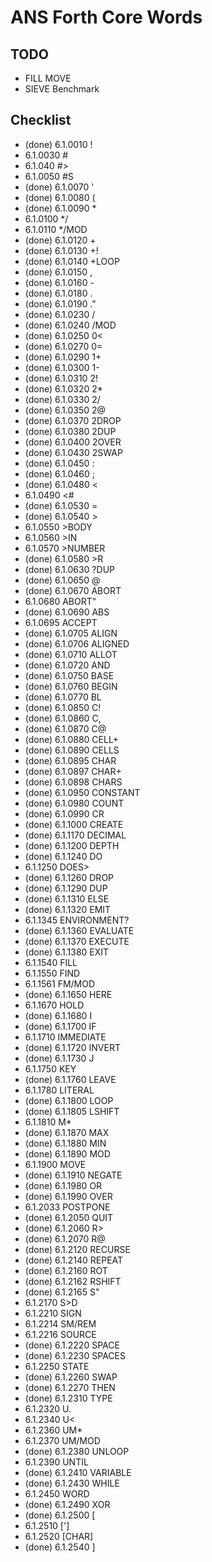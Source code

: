 # ANS Forth Core Words

## TODO

* FILL MOVE
* SIEVE Benchmark

## Checklist
* (done) 6.1.0010 !
* 6.1.0030 #
* 6.1.040 #> 
* 6.1.0050 #S
* (done) 6.1.0070 '
* (done) 6.1.0080 (
* (done) 6.1.0090 *
* 6.1.0100 */
* 6.1.0110 */MOD
* (done) 6.1.0120 +
* (done) 6.1.0130 +!
* (done) 6.1.0140 +LOOP
* (done) 6.1.0150 ,
* (done) 6.1.0160 -
* (done) 6.1.0180 .
* (done) 6.1.0190 ."
* (done) 6.1.0230 /
* (done) 6.1.0240 /MOD
* (done) 6.1.0250 0<
* (done) 6.1.0270 0=
* (done) 6.1.0290 1+
* (done) 6.1.0300 1-
* (done) 6.1.0310 2!
* (done) 6.1.0320 2*
* (done) 6.1.0330 2/
* (done) 6.1.0350 2@
* (done) 6.1.0370 2DROP
* (done) 6.1.0380 2DUP
* (done) 6.1.0400 2OVER
* (done) 6.1.0430 2SWAP
* (done) 6.1.0450 :
* (done) 6.1.0460 ;
* (done) 6.1.0480 <
* 6.1.0490 <#
* (done) 6.1.0530 =
* (done) 6.1.0540 >
* 6.1.0550 >BODY
* 6.1.0560 >IN
* 6.1.0570 >NUMBER
* (done) 6.1.0580 >R
* (done) 6.1.0630 ?DUP
* (done) 6.1.0650 @
* (done) 6.1.0670 ABORT
* 6.1.0680 ABORT"
* (done) 6.1.0690 ABS
* 6.1.0695 ACCEPT
* (done) 6.1.0705 ALIGN
* (done) 6.1.0706 ALIGNED
* (done) 6.1.0710 ALLOT
* (done) 6.1.0720 AND
* (done) 6.1.0750 BASE
* (done) 6.1.0760 BEGIN
* (done) 6.1.0770 BL
* (done) 6.1.0850 C!
* (done) 6.1.0860 C,
* (done) 6.1.0870 C@
* (done) 6.1.0880 CELL+
* (done) 6.1.0890 CELLS
* (done) 6.1.0895 CHAR
* (done) 6.1.0897 CHAR+
* (done) 6.1.0898 CHARS
* (done) 6.1.0950 CONSTANT
* (done) 6.1.0980 COUNT
* (done) 6.1.0990 CR
* (done) 6.1.1000 CREATE
* (done) 6.1.1170 DECIMAL
* (done) 6.1.1200 DEPTH
* (done) 6.1.1240 DO
* 6.1.1250 DOES>
* (done) 6.1.1260 DROP
* (done) 6.1.1290 DUP
* (done) 6.1.1310 ELSE
* (done) 6.1.1320 EMIT
* 6.1.1345 ENVIRONMENT?
* (done) 6.1.1360 EVALUATE
* (done) 6.1.1370 EXECUTE
* (done) 6.1.1380 EXIT
* 6.1.1540 FILL
* 6.1.1550 FIND
* 6.1.1561 FM/MOD
* (done) 6.1.1650 HERE
* 6.1.1670 HOLD
* (done) 6.1.1680 I
* (done) 6.1.1700 IF
* 6.1.1710 IMMEDIATE
* (done) 6.1.1720 INVERT
* (done) 6.1.1730 J
* 6.1.1750 KEY
* (done) 6.1.1760 LEAVE
* 6.1.1780 LITERAL
* (done) 6.1.1800 LOOP
* (done) 6.1.1805 LSHIFT
* 6.1.1810 M*
* (done) 6.1.1870 MAX
* (done) 6.1.1880 MIN
* (done) 6.1.1890 MOD
* 6.1.1900 MOVE
* (done) 6.1.1910 NEGATE
* (done) 6.1.1980 OR
* (done) 6.1.1990 OVER
* 6.1.2033 POSTPONE
* (done) 6.1.2050 QUIT
* (done) 6.1.2060 R>
* (done) 6.1.2070 R@
* (done) 6.1.2120 RECURSE
* (done) 6.1.2140 REPEAT
* (done) 6.1.2160 ROT
* (done) 6.1.2162 RSHIFT
* (done) 6.1.2165 S"
* 6.1.2170 S>D
* 6.1.2210 SIGN
* 6.1.2214 SM/REM
* 6.1.2216 SOURCE
* (done) 6.1.2220 SPACE
* (done) 6.1.2230 SPACES
* 6.1.2250 STATE
* (done) 6.1.2260 SWAP
* (done) 6.1.2270 THEN
* (done) 6.1.2310 TYPE
* 6.1.2320 U.
* 6.1.2340 U<
* 6.1.2360 UM*
* 6.1.2370 UM/MOD
* (done) 6.1.2380 UNLOOP
* 6.1.2390 UNTIL
* (done) 6.1.2410 VARIABLE
* (done) 6.1.2430 WHILE
* 6.1.2450 WORD
* (done) 6.1.2490 XOR
* (done) 6.1.2500 [
* 6.1.2510 [']
* 6.1.2520 [CHAR]
* (done) 6.1.2540 ]


